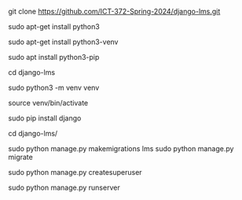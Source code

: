 git clone https://github.com/ICT-372-Spring-2024/django-lms.git

sudo apt-get install python3

sudo apt-get install python3-venv

sudo apt install python3-pip

cd django-lms

sudo python3 -m venv venv

source venv/bin/activate 

sudo pip install django

cd django-lms/

sudo python manage.py makemigrations lms
sudo python manage.py migrate

sudo python manage.py createsuperuser

sudo python manage.py runserver

